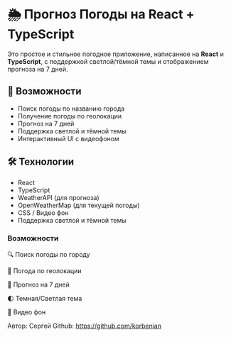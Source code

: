 # 🌦️ Прогноз Погоды на React + TypeScript

Это простое и стильное погодное приложение, написанное на **React** и **TypeScript**, с поддержкой светлой/тёмной темы и отображением прогноза на 7 дней.

## 🚀 Возможности

- Поиск погоды по названию города
- Получение погоды по геолокации
- Прогноз на 7 дней
- Поддержка светлой и тёмной темы
- Интерактивный UI с видеофоном

## 🛠️ Технологии

- React
- TypeScript
- WeatherAPI (для прогноза)
- OpenWeatherMap (для текущей погоды)
- CSS / Видео фон
- Поддержка светлой и тёмной темы

### Возможности

🔍 Поиск погоды по городу

📍 Погода по геолокации

📅 Прогноз на 7 дней

🌓 Темная/Светлая тема

🎥 Видео фон

Автор: Сергей
Github: https://github.com/korbenian
